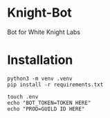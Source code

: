 # Knight-Bot
Bot for White Knight Labs

# Installation

```
python3 -m venv .venv
pip install -r requirements.txt

touch .env
echo "BOT_TOKEN=TOKEN HERE"
echo "PROD=GUILD ID HERE"
```
